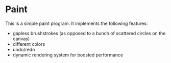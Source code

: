 # Paint

This is a simple paint program. It implements the following features:
- gapless brushstrokes (as opposed to a bunch of scattered circles on the canvas)
- different colors
- undo/redo
- dynamic rendering system for boosted performance
